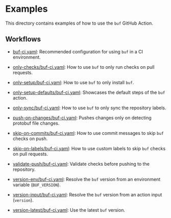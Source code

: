 # Examples

This directory contains examples of how to use the `buf` GitHub Action.

## Workflows

- [buf-ci.yaml](./buf-ci.yaml): Recommended configuration for using `buf` in a CI environment.

- [only-checks/buf-ci.yaml](./only-checks/buf-ci.yaml): How to use `buf` to only run checks on pull requests.
- [only-setup/buf-ci.yaml](./only-setup/buf-ci.yaml): How to use `buf` to only install `buf`.
- [only-setup-defaults/buf-ci.yaml](./only-setup-defaults/buf-ci.yaml): Showcases the default steps of the `buf` action.
- [only-sync/buf-ci.yaml](./only-sync/buf-ci.yaml): How to use `buf` to only sync the repository labels.

- [push-on-changes/buf-ci.yaml](./push-on-changes/buf-ci.yaml): Pushes changes only on detecting protobuf file changes.

- [skip-on-commits/buf-ci.yaml](./skip-on-commits/buf-ci.yaml): How to use commit messages to skip `buf` checks on push.
- [skip-on-labels/buf-ci.yaml](./skip-on-labels/buf-ci.yaml): How to use custom labels to skip `buf` checks on pull requests.

- [validate-push/buf-ci.yaml](./validate-push/buf-ci.yaml): Validate checks before pushing to the repository.

- [version-env/buf-ci.yaml](./version-env/buf-ci.yaml): Resolve the `buf` version from an environment variable (`BUF_VERSION`).
- [version-input/buf-ci.yaml](./version-input/buf-ci.yaml): Resolve the `buf` version from an action input (`version`).
- [version-latest/buf-ci.yaml](./version-latest/buf-ci.yaml): Use the latest `buf` version.
